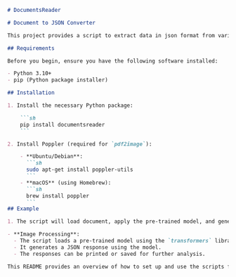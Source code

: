 ```markdown
# DocumentsReader

# Document to JSON Converter

This project provides a script to extract data in json format from various types of documents (PDF, DOCX, TXT, PPT, Excel, HTML) using a pre-trained model.

## Requirements

Before you begin, ensure you have the following software installed:

- Python 3.10+
- pip (Python package installer)

## Installation

1. Install the necessary Python package:

    ```sh
    pip install documentsreader
    ```

2. Install Poppler (required for `pdf2image`):

    - **Ubuntu/Debian**:
      ```sh
      sudo apt-get install poppler-utils
      ```
    - **macOS** (using Homebrew):
      ```sh
      brew install poppler
      ```
## Example

1. The script will load document, apply the pre-trained model, and generate JSON responses.

- **Image Processing**:
  - The script loads a pre-trained model using the `transformers` library.
  - It generates a JSON response using the model.
  - The responses can be printed or saved for further analysis.

This README provides an overview of how to set up and use the scripts for to generating JSON data from these documents using a pre-trained model.
```
